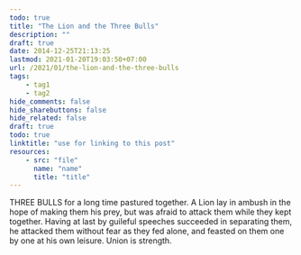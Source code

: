 ```yaml
---
todo: true
title: "The Lion and the Three Bulls"
description: ""
draft: true
date: 2014-12-25T21:13:25
lastmod: 2021-01-20T19:03:50+07:00
url: /2021/01/the-lion-and-the-three-bulls
tags:
    - tag1
    - tag2
hide_comments: false
hide_sharebuttons: false
hide_related: false
draft: true
todo: true
linktitle: "use for linking to this post"
resources:
    - src: "file"
      name: "name"
      title: "title"
---
```


THREE BULLS for a long time pastured together. A Lion lay in ambush in the hope of making them his prey, but was afraid to attack them while they kept together. Having at last by guileful speeches succeeded in separating them, he attacked them without fear as they fed alone, and feasted on them one by one at his own leisure.
Union is strength.
